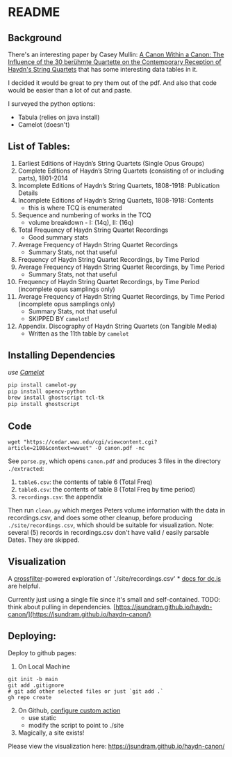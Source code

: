 # README

## Background
There's an interesting paper by Casey Mullin: [A Canon Within a Canon: The Influence of the 30 berühmte Quartette on the Contemporary Reception of Haydn's String Quartets](httpe://cedar.wwu.edu/cgi/viewcontent.cgi?article=2108&context=wwuet) that has some interesting data tables in it.

I decided it would be great to pry them out of the pdf. And also that code would be easier than a lot of cut and paste.

I surveyed the python options:
* Tabula (relies on java install)
* Camelot (doesn't)

## List of Tables:
1. Earliest Editions of Haydn’s String Quartets (Single Opus Groups)
2. Complete Editions of Haydn’s String Quartets (consisting of or including parts), 1801-2014 
3. Incomplete Editions of Haydn’s String Quartets, 1808-1918: Publication Details 
4. Incomplete Editions of Haydn’s String Quartets, 1808-1918: Contents
    * this is where TCQ is enumerated
5. Sequence and numbering of works in the TCQ
    * volume breakdown - I: (14q), II: (16q)
6. Total Frequency of Haydn String Quartet Recordings
    * Good summary stats
7. Average Frequency of Haydn String Quartet Recordings
    * Summary Stats, not that useful
8. Frequency of Haydn String Quartet Recordings, by Time Period
9. Average Frequency of Haydn String Quartet Recordings, by Time Period
    * Summary Stats, not that useful
10. Frequency of Haydn String Quartet Recordings, by Time Period (incomplete
opus samplings only)
11. Average Frequency of Haydn String Quartet Recordings, by Time Period
(incomplete opus samplings only)
    * Summary Stats, not that useful
    * SKIPPED BY `camelot`!
12. Appendix. Discography of Haydn String Quartets (on Tangible Media)
    * Written as the 11th table by `camelot`

## Installing Dependencies
*use [Camelot](https://camelot-py.readthedocs.io/en/master/)*

```bash
pip install camelot-py
pip install opencv-python
brew install ghostscript tcl-tk
pip install ghostscript
```
 
## Code

`wget "https://cedar.wwu.edu/cgi/viewcontent.cgi?article=2108&context=wwuet" -O canon.pdf -nc`

See `parse.py`, which opens `canon.pdf` and produces 3 files in the directory `./extracted`:
1. `table6.csv`: the contents of table 6 (Total Freq)
1. `table8.csv`: the contents of table 8 (Total Freq by time period)
1. `recordings.csv`: the appendix

Then run `clean.py` which merges Peters volume information with the data in recordings.csv, and does some other cleanup, before producing `./site/recordings.csv`, which should be suitable for visualization. Note: several (5) records in recordings.csv don't have valid / easily parsable Dates. They are skipped.

## Visualization 
A [crossfilter](https://github.com/crossfilter/crossfilter)-powered exploration of './site/recordings.csv'
    * [docs for dc.js](https://github.com/dc-js/dc.js/blob/develop/docs/api-latest.md) are helpful.

Currently just using a single file since it's small and self-contained. TODO: think about pulling in dependencies.
[https://jsundram.github.io/haydn-canon/](https://jsundram.github.io/haydn-canon/)

## Deploying:
Deploy to github pages:
1. On Local Machine
```
git init -b main
git add .gitignore
# git add other selected files or just `git add .`
gh repo create
```

2. On Github, [configure custom action](https://docs.github.com/en/pages/getting-started-with-github-pages/configuring-a-publishing-source-for-your-github-pages-site#publishing-with-a-custom-github-actions-workflow)
    * use static
    * modify the script to point to ./site
3. Magically, a site exists!


Please view the visualization here: https://jsundram.github.io/haydn-canon/
